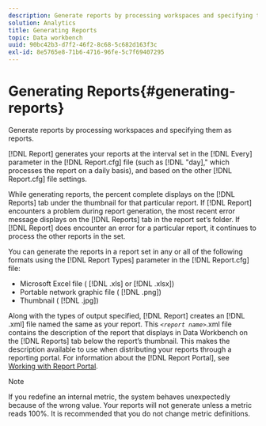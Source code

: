 ```yaml
---
description: Generate reports by processing workspaces and specifying them as reports.
solution: Analytics
title: Generating Reports
topic: Data workbench
uuid: 90bc42b3-d7f2-46f2-8c68-5c682d163f3c
exl-id: 8e5765e8-71b6-4716-96fe-5c7f69407295
---
```

# Generating Reports{#generating-reports}

Generate reports by processing workspaces and specifying them as reports.

[!DNL Report] generates your reports at the interval set in the [!DNL Every] parameter in the [!DNL Report.cfg] file (such as [!DNL "day]," which processes the report on a daily basis), and based on the other [!DNL Report.cfg] file settings.

While generating reports, the percent complete displays on the [!DNL Reports] tab under the thumbnail for that particular report. If [!DNL Report] encounters a problem during report generation, the most recent error message displays on the [!DNL Reports] tab in the report set’s folder. If [!DNL Report] does encounter an error for a particular report, it continues to process the other reports in the set.

You can generate the reports in a report set in any or all of the following formats using the [!DNL Report Types] parameter in the [!DNL Report.cfg] file:

* Microsoft Excel file ( [!DNL .xls] or [!DNL .xlsx]) 
* Portable network graphic file ( [!DNL .png]) 
* Thumbnail ( [!DNL .jpg])

Along with the types of output specified, [!DNL Report] creates an [!DNL .xml] file named the same as your report. This *`<report name>`*.xml file contains the description of the report that displays in Data Workbench on the [!DNL Reports] tab below the report’s thumbnail. This makes the description available to use when distributing your reports through a reporting portal. For information about the [!DNL Report Portal], see [Working with Report Portal](../../home/c-rpt-oview/c-rpt-portal/c-rpt-portal.md#concept-f692210cad494c00865dbf325eb5ed35).

>[!NOTE]
>
>If you redefine an internal metric, the system behaves unexpectedly because of the wrong value. Your reports will not generate unless a metric reads 100%. It is recommended that you do not change metric definitions.
